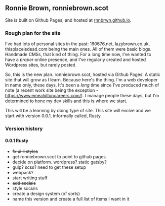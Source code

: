 ## Ronnie Brown, ronniebrown.scot

Site is built on Github Pages, and hosted at
[rnnbrwn.github.io](https://rnnbrwn.github.io).

### Rough plan for the site

I've had lots of personal sites in the past: 160676.net, lazybrown.co.uk, thisplaceisdead.com being the main ones. All of them were basic blogs. Handmade CMSs, that kind of thing. For a long time now, I've wanted to have a _proper_ online presence, and I've regularly created and hosted Wordpress sites, but rarely posted.

So, this is the new plan. ronniebrown.scot, hosted via Github Pages. A static site that will grow as I learn. Because here's the thing. I'm a web developer in name only, these days. It's been a _long_ time since I've produced much of note (a recent work site being the exception - https://www.emeahiltoncareers.com/). I manage people these days, but I'm determined to hone my dev skills and this is where we start.

This will be a learning by doing type of site. This site will evolve and we start with version 0.0.1, informally called, Rusty.

### Version history

#### 0.0.1 Rusty

- ~~fx ul li styles~~
- get ronniebrown.scot to point to github pages
- decide on platform. wordpress? static gatsby?
- gulp? scss? need to get these setup
- webpack?
- start writing stuff
- ~~add socials~~
- style socials
- create a design system (of sorts)
- name this version and create a full list of items I want in it
